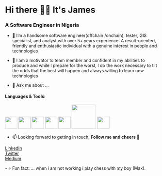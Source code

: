 </div>
 <h1>Hi there 👋🏼 It's James</h1>

<h3> A Software Engineer in Nigeria </h3>

- 🔭 I’m a handsome software engineer(offchain /onchain), tester, GIS specialist, and analyst with over 5+ years experience. A result-oriented, friendly and enthusiastic individual with a genuine interest in people and technologies
- 🌱 I am a motivator to team member and confident in my abilities to produce and while I prepare for the worst, I do the work necessary to tilt the odds that the best will happen and always willing to learn new technologies


- 💬 Ask me about ...

<div width="100%">
<h4> Languages & Tools: </h4>
<p>
  <img src="https://media3.giphy.com/media/kdFc8fubgS31b8DsVu/giphy.webp" width="40">
  <img src="https://media.giphy.com/media/SU2ic3wTfuC6JhD1lA/giphy.gif" width="40">
  <img src="https://media3.giphy.com/media/ln7z2eWriiQAllfVcn/200w.webp" width="40">
  <img src="https://i.giphy.com/media/LMt9638dO8dftAjtco/200.webp" width="40">
  <img src="https://i.giphy.com/media/eNAsjO55tPbgaor7ma/200w.webp" width="40">
  <img src="https://media.giphy.com/media/kH1DBkPNyZPOk0BxrM/giphy.gif" width="80">
  <img src="https://i.giphy.com/media/IdyAQJVN2kVPNUrojM/200.webp" width="40">
</p>
</div>

- 📫 Looking forward to getting in touch, <b> Follow me and cheers 💙 </b>

<p>
<a href="https://www.linkedin.com/in/jamesoladimeji/">LinkedIn</a> <br />
<a href="https://twitter.com/ojames314">Twitter</a> <br />
<a href="https://ojames314.medium.com/">Medium</a> <br />
 
</p>
- ⚡ Fun fact: ... when i am not working i play chess with my boy (Max).

</div>
